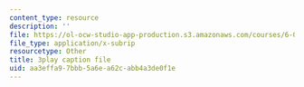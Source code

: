 ```yaml
---
content_type: resource
description: ''
file: https://ol-ocw-studio-app-production.s3.amazonaws.com/courses/6-006-introduction-to-algorithms-fall-2011/aa3effa97bbb5a6ea62cabb4a3de0f1e_0M_kIqhwbFo.vtt
file_type: application/x-subrip
resourcetype: Other
title: 3play caption file
uid: aa3effa9-7bbb-5a6e-a62c-abb4a3de0f1e
---
```

